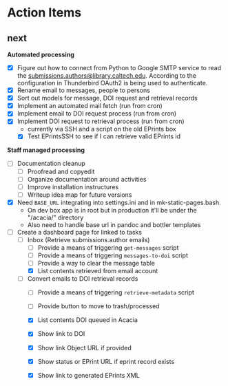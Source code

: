 
Action Items
============

next
----

**Automated processing**

- [x] Figure out how to connect from Python to Google SMTP service to read the submissions.authors@library.caltech.edu. According to the configuration in Thunderbird OAuth2 is being used to authenticate.
- [x] Rename email to messages, people to persons
- [x] Sort out models for message, DOI request and retrieval records
- [x] Implement an automated mail fetch (run from cron)
- [x] Implement email to DOI request process (run from cron)
- [x] Implement DOI request to retrieval process (run from cron)
    - currently via SSH and a script on the old EPrints box
    - [x] Test EPrintsSSH to see if I can retrieve valid EPrints id

**Staff managed processing**

- [ ] Documentation cleanup
    - [ ] Proofread and copyedit
    - [ ] Organize documentation around activities
    - [ ] Improve installation instructures
    - [ ] Writeup idea map for future versions
- [x] Need `BASE_URL` integrating into settings.ini and in mk-static-pages.bash.
    - On dev box app is in root but in production it'll be under the "/acacia/" directory
    - Also need to handle base url in pandoc and bottler templates
- [ ] Create a dashboard page for linked to tasks
    - [ ] Inbox (Retrieve submissions.author emails)
        - [ ] Provide a means of triggering `get-messages` script
        - [ ] Provide a means of triggering `messages-to-doi` script
        - [ ] Provide a way to clear the message table
        - [x] List contents retrieved from email account
    - [ ] Convert emails to DOI retrieval records
        - [ ] Provide a means of triggering `retrieve-metadata` script
        - [ ] Provide button to move to trash/processed
        - [x] List contents DOI queued in Acacia
        - [x] Show link to DOI
        - [x] Show link Object URL if provided
        - [x] Show status or EPrint URL if eprint record exists
        - [x] Show link to generated EPrints XML



